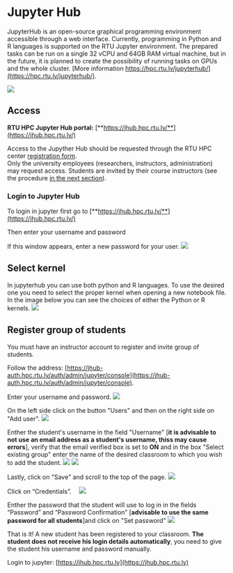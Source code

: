 # Jupyter Hub
JupyterHub is an open-source graphical programming environment accessible through a web interface. Currently, programming in Python and R languages is supported on the RTU Jupyter environment. The prepared tasks can be run on a single 32 vCPU and 64GB RAM virtual machine, but in the future, it is planned to create the possibility of running tasks on GPUs and the whole cluster. [More information https://hpc.rtu.lv/jupyterhub/](https://hpc.rtu.lv/jupyterhub/).

![](./images/jupyter_interface.png)

## Access
**RTU HPC Jupyter Hub portal:** [**https://jhub.hpc.rtu.lv/**](https://jhub.hpc.rtu.lv/)

Access to the Jupyther Hub should be requested through the RTU HPC center [registration form](https://docs.google.com/forms/d/e/1FAIpQLSdsEhMkfAGtDyS6z6yYo0mDf1PQRxC06fxPI2D7YVzvDrwa-g/viewform?c=0&w=1).  
Only the university employees (researchers, instructors, administration) may request access. 
Students are invited by their course instructors (see the procedure [in the next section](https://hpc-platforma.rtu.lv/02_jupyter_hub.html#register-group-of-students)). 

### Login to Jupyter Hub

To login in jupyter first go to [**https://jhub.hpc.rtu.lv/**](https://jhub.hpc.rtu.lv/)

Then enter your username and password

If this window appears, enter a new password for your user.
![](./images/jupyter_password.png)

## Select kernel

In jupyterhub you can use both python and R languages. To use the desired one you need to select the proper kernel when opening a new notebook file. In the image below you can see the choices of either the Python or R kernels.
![](./images/jupyter_interface.png)

## Register group of students

You must have an instructor account to register and invite group of students.

Follow the address: [https://jhub-auth.hpc.rtu.lv/auth/admin/jupyter/console](https://jhub-auth.hpc.rtu.lv/auth/admin/jupyter/console).

Enter your username and password.
![](./images/jupyter_1.png)

On the left side click on the button "Users" and then on the right side on "Add user".
![](./images/jupyter_2.png)

Enther the student's username in the field "Username" [**it is advisable to not use an email address as a student's username, thiss may cause errors**], verify that the email verified box is set to **ON** and in the box "Select existing group" enter the name of the desired classroom to which you wish to add the student.
![](./images/jupyter_3.png)
![](./images/jupyter_3_1.png)

Lastly, click on "Save" and scroll to the top of the page.
![](./images/jupyter_4.png)

Click on “Credentials”. 
![](./images/jupyter_5.png)

Enther the password that the student will use to log in in the fields “Password” and “Password Confirmation” [**advisable to use the same password for all students**]and click on "Set password"
![](./images/jupyter_6.png)

That is it! A new student has been registered to your classroom. **The student does not receive his login details automatically**, you need to give the student his username and password manually.

Login to jupyter: [https://jhub.hpc.rtu.lv](https://jhub.hpc.rtu.lv)
